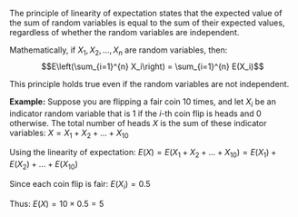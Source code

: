 The principle of linearity of expectation states that the expected value of the sum of random variables is equal to the sum of their expected values, regardless of whether the random variables are independent.

Mathematically, if $X_1, X_2, \ldots, X_n$ are random variables, then:
$$E\left(\sum_{i=1}^{n} X_i\right) = \sum_{i=1}^{n} E(X_i)$$

This principle holds true even if the random variables are not independent.

**Example:**
Suppose you are flipping a fair coin 10 times, and let $X_i$ be an indicator random variable that is 1 if the $i$-th coin flip is heads and 0 otherwise. The total number of heads $X$ is the sum of these indicator variables:
$X = X_1 + X_2 + \ldots + X_{10}$

Using the linearity of expectation:
$E(X) = E(X_1 + X_2 + \ldots + X_{10}) = E(X_1) + E(X_2) + \ldots + E(X_{10})$

Since each coin flip is fair:
$E(X_i) = 0.5$

Thus:
$E(X) = 10 \times 0.5 = 5$
